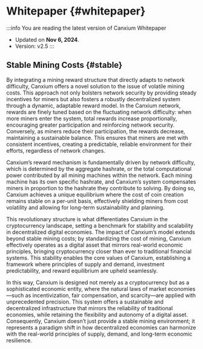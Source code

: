 # Whitepaper {#whitepaper}

:::info You are reading the latest version of Canxium Whitepaper

- Updated on **Nov 6, 2024**.
- Version: v2.5
  :::
  
## Stable Mining Costs {#stable}

By integrating a mining reward structure that directly adapts to network difficulty, Canxium offers a novel solution to the issue of volatile mining costs. This approach not only bolsters network security by providing steady incentives for miners but also fosters a robustly decentralized system through a dynamic, adaptable reward model. In the Canxium network, rewards are finely tuned based on the fluctuating network difficulty: when more miners enter the system, total rewards increase proportionally, encouraging greater participation and reinforcing network security. Conversely, as miners reduce their participation, the rewards decrease, maintaining a sustainable balance. This ensures that miners are met with consistent incentives, creating a predictable, reliable environment for their efforts, regardless of network changes.

Canxium’s reward mechanism is fundamentally driven by network difficulty, which is determined by the aggregate hashrate, or the total computational power contributed by all mining machines within the network. Each mining machine has its own specific hashrate, and Canxium’s system compensates miners in proportion to the hashrate they contribute to solving. By doing so, Canxium achieves a unique equilibrium where the cost of coin creation remains stable on a per-unit basis, effectively shielding miners from cost volatility and allowing for long-term sustainability and planning.

This revolutionary structure is what differentiates Canxium in the cryptocurrency landscape, setting a benchmark for stability and scalability in decentralized digital economies. The impact of Canxium’s model extends beyond stable mining costs; by standardizing the cost of mining, Canxium effectively operates as a digital asset that mirrors real-world economic principles, bringing cryptocurrency closer than ever to traditional financial systems. This stability enables the core values of Canxium, establishing a framework where principles of supply and demand, investment predictability, and reward equilibrium are upheld seamlessly.

In this way, Canxium is designed not merely as a cryptocurrency but as a sophisticated economic entity, where the natural laws of market economies—such as incentivization, fair compensation, and scarcity—are applied with unprecedented precision. This system offers a sustainable and decentralized infrastructure that mirrors the reliability of traditional economies, while retaining the flexibility and autonomy of a digital asset. Consequently, Canxium doesn’t just provide a stable mining environment; it represents a paradigm shift in how decentralized economies can harmonize with the real-world principles of supply, demand, and long-term economic resilience.
